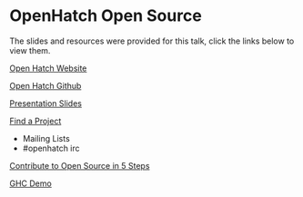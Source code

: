 # OpenHatch Open Source
The slides and resources were provided for this talk, click the links below to view them.

[Open Hatch Website](http://openhatch.org/)

[Open Hatch Github](https://github.com/openhatch)

[Presentation Slides](http://shaunagm.github.io/personal/ghc2014.html#/)

[Find a Project](bit.ly/finding-a-project)
- Mailing Lists
- #openhatch irc

[Contribute to Open Source in 5 Steps](http://example-osctc-site.github.io/curriculum/short.html)

[GHC Demo](https://openhatch.org/wiki/Open_Source_Comes_to_Campus/Curriculum/Directory)

